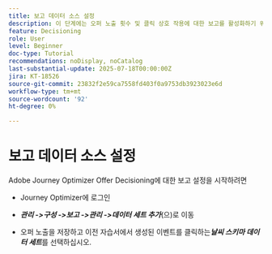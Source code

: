 ```yaml
---
title: 보고 데이터 소스 설정
description: 이 단계에는 오퍼 노출 횟수 및 클릭 상호 작용에 대한 보고를 활성화하기 위해 Adobe Experience Platform에서 필요한 데이터 소스를 구성하는 작업이 포함되어 있습니다. 이러한 이벤트를 캡처하는 데 사용되는 데이터 세트는 보고 기능을 지원하기 위해 웹 세부 정보 필드 그룹을 포함하는 스키마를 기반으로 해야 합니다.
feature: Decisioning
role: User
level: Beginner
doc-type: Tutorial
recommendations: noDisplay, noCatalog
last-substantial-update: 2025-07-18T00:00:00Z
jira: KT-18526
source-git-commit: 23832f2e59ca7558fd403f0a9753db3923023e6d
workflow-type: tm+mt
source-wordcount: '92'
ht-degree: 0%

---
```


# 보고 데이터 소스 설정

Adobe Journey Optimizer Offer Decisioning에 대한 보고 설정을 시작하려면

- Journey Optimizer에 로그인

- _&#x200B;**관리 ->구성 ->보고 ->관리 ->데이터 세트 추가**&#x200B;_(으)로 이동
- 오퍼 노출을 저장하고 이전 자습서에서 생성된 이벤트를 클릭하는 _&#x200B;**날씨 스키마 데이터 세트**&#x200B;_&#x200B;를 선택하십시오.

